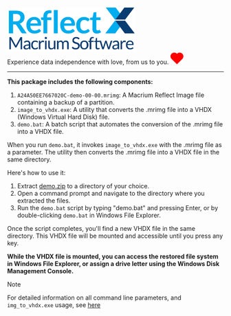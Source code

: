 <img src="../assets/ReflectX.png" width="300"> <br>Experience data independence with love, from us to you. <img src="../assets/Love_Heart_symbol.svg" width="30">

***
**This package includes the following components:**

1. `A24A50EE7667020C-demo-00-00.mrimg`: A Macrium Reflect Image file 
    containing a backup of a partition.
2. `image_to_vhdx.exe`: A utility that converts the .mrimg file into a VHDX 
    (Windows Virtual Hard Disk) file.
3. `demo.bat`: A batch script that automates the conversion of the .mrimg file 
    into a VHDX file.

When you run `demo.bat`, it invokes `image_to_vhdx.exe` with the .mrimg file 
as a parameter. The utility then converts the .mrimg file into a VHDX file 
in the same directory.

Here's how to use it:

1. Extract [demo.zip](demo.zip) to a directory of your choice.
2. Open a command prompt and navigate to the directory where you extracted 
   the files.
3. Run the `demo.bat` script by typing "demo.bat" and pressing Enter, or by 
   double-clicking `demo.bat` in Windows File Explorer.

Once the script completes, you'll find a new VHDX file in the same directory. 
This VHDX file will be mounted and accessible until you press any key. 

**While the VHDX file is mounted, you can access the restored file system in Windows File Explorer, 
or assign a drive letter using the Windows Disk Management Console.**

> [!NOTE]
> For detailed information on all command line parameters, and  `img_to_vhdx.exe` usage, see [here](../src/IMG_TO_VHDX.md)
